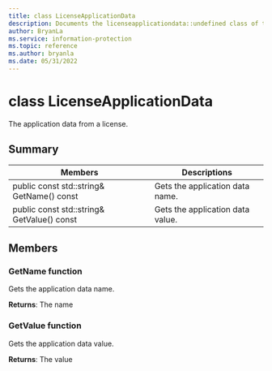 ```yaml
---
title: class LicenseApplicationData 
description: Documents the licenseapplicationdata::undefined class of the Microsoft Information Protection (MIP) SDK.
author: BryanLa
ms.service: information-protection
ms.topic: reference
ms.author: bryanla
ms.date: 05/31/2022
---
```


# class LicenseApplicationData 
The application data from a license.
  
## Summary
 Members                        | Descriptions                                
--------------------------------|---------------------------------------------
public const std::string& GetName() const  |  Gets the application data name.
public const std::string& GetValue() const  |  Gets the application data value.
  
## Members
  
### GetName function
Gets the application data name.

  
**Returns**: The name
  
### GetValue function
Gets the application data value.

  
**Returns**: The value